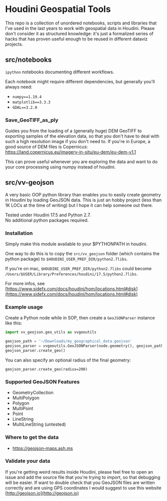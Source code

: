 # Houdini Geospatial Tools

This repo is a collection of unordered notebooks, scripts and libraries that I've used in the last years to work with geospatial data in Houdini.
Please don't consider it as structured knowledge: it's just a formalized series of hacks that has proven useful enough to be reused in different dataviz projects.

## src/notebooks

`ipython` notebooks documenting different workflows.

Each notebook might require different dependencies, but generally you'll always need:
- `numpy==1.19.4`
- `matplotlib==3.3.3`
- `GDAL==3.2.0`

### Save_GeoTIFF_as_ply

Guides you from the loading of a (generally huge) DEM GeoTIFF to exporting samples of the elevation data, so that you don't have to deal with such a high resolution image if you don't need to.
If you're in Europe, a good source of DEM files is Copernicus: https://land.copernicus.eu/imagery-in-situ/eu-dem/eu-dem-v1.1

This can prove useful whenever you are exploring the data and want to do your core processing using numpy instead of houdini.

## src/vv-geojson
A very basic OOP python library than enables you to easily create geometry in Houdini by loading GeoJSON data.
This is just an hobby project (less than 1K LOCs at the time of writing) but I hope it can help someone out there.

Tested under Houdini 17.5 and Python 2.7.
<br>
No additional python packages required.

### Installation
Simply make this module available to your $PYTHONPATH in houdini.

One way to do this is to copy the `src/vv_geojson` folder (which contains the python package) to `$HOUDINI_USER_PREF_DIR/python2.7libs`.

If you're on mac, `$HOUDINI_USER_PREF_DIR/python2.7libs` could become `/Users/$USER/Library/Preferences/houdini/17.5/python2.7libs`.

For more infos, see [https://www.sidefx.com/docs/houdini/hom/locations.html#disk](https://www.sidefx.com/docs/houdini/hom/locations.html#disk)

### Example usage
Create a Python node while in SOP,
 then create a `GeoJSONParser` instance like this:

```python
import vv_geojson.geo_utils as vvgeoutils

geojson_path = '~/Downloads/my_geographical_data.geojson'
geojson_parser = vvgeoutils.GeoJSONParser(node.geometry(), geojson_path)
geojson_parser.create_geo()
```

You can also specify an optional radius of the final geometry:

```
geojson_parser.create_geo(radius=200)
```

### Supported GeoJSON Features
- GeometryCollection
- MultiPolygon
- Polygon
- MultiPoint
- Point
- LineString
- MultiLineString (untested)


### Where to get the data
- https://geojson-maps.ash.ms

### Validate your data
If you're getting weird results inside Houdini, please feel free to open an issue and add the source file that you're trying to import, so that debugging will be easier. If want to double check that you GeoJSON files are written correctly and are using GPS coordinates I would suggest to use this website [http://geojson.io](http://geojson.io)

